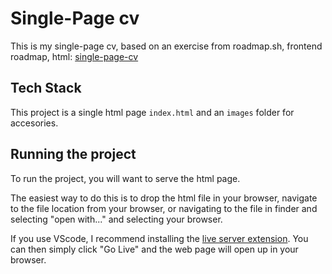 # Single-Page cv
This is my single-page cv, based on an exercise from roadmap.sh, frontend roadmap, html: [single-page-cv](https://roadmap.sh/projects/single-page-cv)

## Tech Stack
This project is a single html page `index.html` and an `images` folder for accesories.

## Running the project
To run the project, you will want to serve the html page.

The easiest way to do this is to drop the html file in your browser, navigate to the file location from your browser, or navigating to the file in finder and selecting "open with..." and selecting your browser.

If you use VScode, I recommend installing the [live server extension](https://marketplace.visualstudio.com/items?itemName=ritwickdey.LiveServer). You can then simply click "Go Live" and the web page will open up in your browser.